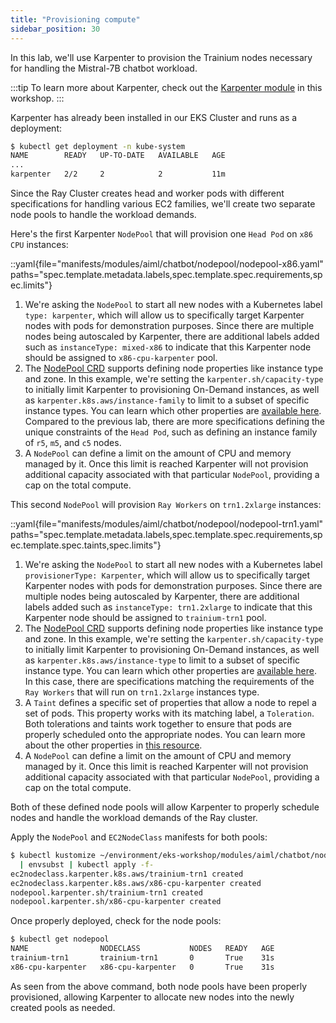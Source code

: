 ```yaml
---
title: "Provisioning compute"
sidebar_position: 30
---
```


In this lab, we'll use Karpenter to provision the Trainium nodes necessary for handling the Mistral-7B chatbot workload.

:::tip
To learn more about Karpenter, check out the [Karpenter module](../../fundamentals/compute/karpenter/index.md) in this workshop.
:::

Karpenter has already been installed in our EKS Cluster and runs as a deployment:

```bash
$ kubectl get deployment -n kube-system
NAME        READY   UP-TO-DATE   AVAILABLE   AGE
...
karpenter   2/2     2            2           11m
```

Since the Ray Cluster creates head and worker pods with different specifications for handling various EC2 families, we'll create two separate node pools to handle the workload demands.

Here's the first Karpenter `NodePool` that will provision one `Head Pod` on `x86 CPU` instances:

::yaml{file="manifests/modules/aiml/chatbot/nodepool/nodepool-x86.yaml" paths="spec.template.metadata.labels,spec.template.spec.requirements,spec.limits"}

1. We're asking the `NodePool` to start all new nodes with a Kubernetes label `type: karpenter`, which will allow us to specifically target Karpenter nodes with pods for demonstration purposes. Since there are multiple nodes being autoscaled by Karpenter, there are additional labels added such as `instanceType: mixed-x86` to indicate that this Karpenter node should be assigned to `x86-cpu-karpenter` pool.
2. The [NodePool CRD](https://karpenter.sh/docs/concepts/nodepools/) supports defining node properties like instance type and zone. In this example, we're setting the `karpenter.sh/capacity-type` to initially limit Karpenter to provisioning On-Demand instances, as well as `karpenter.k8s.aws/instance-family` to limit to a subset of specific instance types. You can learn which other properties are [available here](https://karpenter.sh/docs/concepts/scheduling/#selecting-nodes). Compared to the previous lab, there are more specifications defining the unique constraints of the `Head Pod`, such as defining an instance family of `r5`, `m5`, and `c5` nodes.
3. A `NodePool` can define a limit on the amount of CPU and memory managed by it. Once this limit is reached Karpenter will not provision additional capacity associated with that particular `NodePool`, providing a cap on the total compute.

This second `NodePool` will provision `Ray Workers` on `trn1.2xlarge` instances:

::yaml{file="manifests/modules/aiml/chatbot/nodepool/nodepool-trn1.yaml" paths="spec.template.metadata.labels,spec.template.spec.requirements,spec.template.spec.taints,spec.limits"}

1. We're asking the `NodePool` to start all new nodes with a Kubernetes label `provisionerType: Karpenter`, which will allow us to specifically target Karpenter nodes with pods for demonstration purposes. Since there are multiple nodes being autoscaled by Karpenter, there are additional labels added such as `instanceType: trn1.2xlarge` to indicate that this Karpenter node should be assigned to `trainium-trn1` pool.
2. The [NodePool CRD](https://karpenter.sh/docs/concepts/nodepools/) supports defining node properties like instance type and zone. In this example, we're setting the `karpenter.sh/capacity-type` to initially limit Karpenter to provisioning On-Demand instances, as well as `karpenter.k8s.aws/instance-type` to limit to a subset of specific instance type. You can learn which other properties are [available here](https://karpenter.sh/docs/concepts/scheduling/#selecting-nodes). In this case, there are specifications matching the requirements of the `Ray Workers` that will run on `trn1.2xlarge` instances type.
3. A `Taint` defines a specific set of properties that allow a node to repel a set of pods. This property works with its matching label, a `Toleration`. Both tolerations and taints work together to ensure that pods are properly scheduled onto the appropriate nodes. You can learn more about the other properties in [this resource](https://kubernetes.io/docs/concepts/scheduling-eviction/taint-and-toleration/).
4. A `NodePool` can define a limit on the amount of CPU and memory managed by it. Once this limit is reached Karpenter will not provision additional capacity associated with that particular `NodePool`, providing a cap on the total compute.

Both of these defined node pools will allow Karpenter to properly schedule nodes and handle the workload demands of the Ray cluster.

Apply the `NodePool` and `EC2NodeClass` manifests for both pools:

```bash
$ kubectl kustomize ~/environment/eks-workshop/modules/aiml/chatbot/nodepool \
  | envsubst | kubectl apply -f-
ec2nodeclass.karpenter.k8s.aws/trainium-trn1 created
ec2nodeclass.karpenter.k8s.aws/x86-cpu-karpenter created
nodepool.karpenter.sh/trainium-trn1 created
nodepool.karpenter.sh/x86-cpu-karpenter created
```

Once properly deployed, check for the node pools:

```bash
$ kubectl get nodepool
NAME                NODECLASS           NODES   READY   AGE
trainium-trn1       trainium-trn1       0       True    31s
x86-cpu-karpenter   x86-cpu-karpenter   0       True    31s
```

As seen from the above command, both node pools have been properly provisioned, allowing Karpenter to allocate new nodes into the newly created pools as needed.
